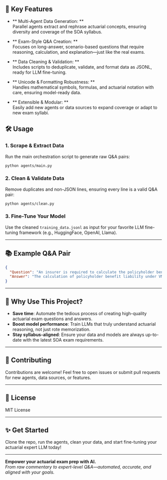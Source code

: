## 🧩 Key Features

- ** Multi-Agent Data Generation: **  
  Parallel agents extract and rephrase actuarial concepts, ensuring diversity and coverage of the SOA syllabus.

- ** Exam-Style Q&A Creation: **  
  Focuses on long-answer, scenario-based questions that require reasoning, calculation, and explanation—just like the real exams.

- ** Data Cleaning & Validation: **  
  Includes scripts to deduplicate, validate, and format data as JSONL, ready for LLM fine-tuning.

- ** Unicode & Formatting Robustness: **  
  Handles mathematical symbols, formulas, and actuarial notation with care, ensuring model-ready data.

- ** Extensible & Modular: **  
  Easily add new agents or data sources to expand coverage or adapt to new exam syllabi.


## 🛠️ Usage

### 1. **Scrape & Extract Data**

Run the main orchestration script to generate raw Q&A pairs:

```bash
python agents/main.py
```

### 2. **Clean & Validate Data**

Remove duplicates and non-JSON lines, ensuring every line is a valid Q&A pair:

```bash
python agents/clean.py
```

### 3. **Fine-Tune Your Model**

Use the cleaned `training_data.jsonl` as input for your favorite LLM fine-tuning framework (e.g., HuggingFace, OpenAI, Llama).

---

## 📚 Example Q&A Pair

```json
{
  "Question": "An insurer is required to calculate the policyholder benefit liability under VM-20. What assumptions must be considered, and how do they impact the calculation?",
  "Answer": "The calculation of policyholder benefit liability under VM-20 requires assumptions about mortality, interest rates, policyholder behavior, and expenses. Each assumption impacts the reserve calculation by affecting projected cash flows and the present value of future benefits."
}
```

---

## 🎯 Why Use This Project?

- **Save time**: Automate the tedious process of creating high-quality actuarial exam questions and answers.
- **Boost model performance**: Train LLMs that truly understand actuarial reasoning, not just rote memorization.
- **Stay syllabus-aligned**: Ensure your data and models are always up-to-date with the latest SOA exam requirements.

---

## 🤝 Contributing

Contributions are welcome! Feel free to open issues or submit pull requests for new agents, data sources, or features.

---

## 📄 License

MIT License

---

## ✨ Get Started

Clone the repo, run the agents, clean your data, and start fine-tuning your actuarial expert LLM today!

---

**Empower your actuarial exam prep with AI.**  
_From raw commentary to expert-level Q&A—automated, accurate, and aligned with your goals._
